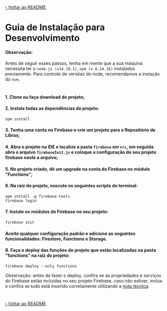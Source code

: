 [‹ Voltar ao README](../../README.md)

# Guia de Instalação para Desenvolvimento

#### Observação: 
Antes de seguir esses passos, tenha em mente que a sua máquina necessita ter o `node.js (v14.19.1)`, `npm (v.6.14.16)` instalados previamente. Para controle de versões do node, recomendamos a instação do `nvm`.
# 
#### 1. Clone ou faça download do projeto;
#### 2. Instale todas as dependências do projeto:
```shell
npm install
```
#### 3. Tenha uma conta no Firebase e crie um projeto para o Repositório de Libras;

#### 4. Abra o projeto na IDE e localize a pasta `firebase` em `src`, em seguida abra o arquivo `firebaseInit.js` e coloque a configuração do seu projeto firebase neste a arquivo;

#### 5. No projeto criado, dê um upgrade na conta do Firebase no módulo "Functions";

#### 6. Na raíz do projeto, execute os seguintes scripts do terminal:
```
npm install -g firebase-tools
firebase login
```

#### 7. Instale os módulos do Firebase no seu projeto:
```
firebase init
```
#### Aceite qualquer configuração padrão e adicione as seguintes funcionalidades: Firestore, Functions e Storage.

#### 8. Faça o deploy das funções do projeto que estão localizadas na pasta "functions" na raíz do projeto:
```
firebase deploy --only functions
```
Observação: antes de fazer o deploy, confira se as propriedades e serviços do Firebase estão incluídas no seu projeto Firebase, caso não estiver, inclua e confira se tudo está inserido corretamente utilizando a [nota técnica](./NOTA_TECNICA_REPOSITORIO_LIBRAS.md).
#

[‹ Voltar ao README](../../README.md)

